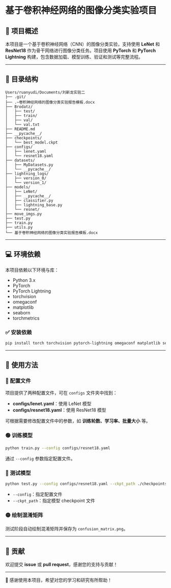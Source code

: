# 基于卷积神经网络的图像分类实验项目

## 📜 项目概述
本项目是一个基于卷积神经网络（CNN）的图像分类实验，支持使用 **LeNet** 和 **ResNet18** 作为骨干网络进行图像分类任务。项目使用 **PyTorch** 和 **PyTorch Lightning** 构建，包含数据加载、模型训练、验证和测试等完整流程。

---

## 📂 目录结构
```
Users/ruanyudi/Documents/刘新龙实验二
├── .git/
├── .~卷积神经网络的图像分类实验报告模板.docx
├── Brodatz/
│   ├── test/
│   ├── train/
│   ├── val/
│   └── val.txt
├── README.md
├── __pycache__/
├── checkpoints/
│   └── best_model.ckpt
├── configs/
│   ├── lenet.yaml
│   └── resnet18.yaml
├── datasets/
│   ├── MyDatasets.py
│   └── __pycache__/
├── lightning_logs/
│   ├── version_0/
│   └── version_1/
├── models/
│   ├── LeNet/
│   ├── __pycache__/
│   ├── classifier.py
│   ├── lightning_base.py
│   └── resnet/
├── move_imgs.py
├── test.py
├── train.py
├── utils.py
└── 基于卷积神经网络的图像分类实验报告模板.docx
```

---

## 💻 环境依赖
本项目依赖以下环境与库：
- Python 3.x
- PyTorch
- PyTorch Lightning
- torchvision
- omegaconf
- matplotlib
- seaborn
- torchmetrics

### ✅ 安装依赖
```bash
pip install torch torchvision pytorch-lightning omegaconf matplotlib seaborn torchmetrics
```

---

## 🚀 使用方法

### 📃 配置文件
项目提供了两种配置文件，可在 `configs` 文件夹中找到：
- **configs/lenet.yaml**：使用 LeNet 模型
- **configs/resnet18.yaml**：使用 ResNet18 模型

可根据需要修改配置文件中的参数，如 **训练轮数、学习率、批量大小** 等。

### 🟢 训练模型
```bash
python train.py --config configs/resnet18.yaml
```
通过 `--config` 参数指定配置文件。

### 🔵 测试模型
```bash
python test.py --config configs/resnet18.yaml --ckpt_path ./checkpoints/best_model.ckpt
```
- `--config`：指定配置文件
- `--ckpt_path`：指定模型 checkpoint 文件

### 🟡 绘制混淆矩阵
测试阶段自动绘制混淆矩阵并保存为 `confusion_matrix.png`。


---

## 🤝 贡献
欢迎提交 **issue** 或 **pull request**，感谢您的支持与贡献！

---

🎉 感谢使用本项目，希望对您的学习和研究有所帮助！